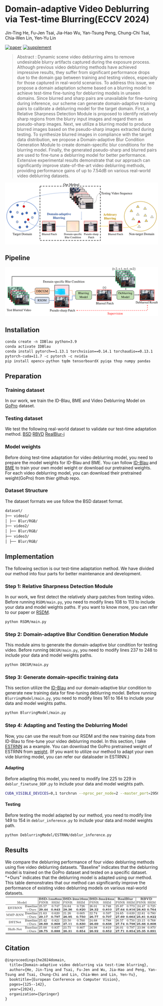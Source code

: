 # Domain-adaptive Video Deblurring via Test-time Blurring(ECCV 2024)
Jin-Ting He, Fu-Jen Tsai, Jia-Hao Wu, Yan-Tsung Peng, Chung-Chi Tsai, Chia-Wen Lin, Yen-Yu Lin

[![paper](https://img.shields.io/badge/arXiv-Paper-<COLOR>.svg)](https://arxiv.org/abs/2407.09059)
[![supplement](https://img.shields.io/badge/Supplementary-Material-red)](https://drive.google.com/file/d/19AjWRMlwz99D9QGQU3oKuFK8SPgIKv24/view?usp=sharing)

> Abstract : Dynamic scene video deblurring aims to remove undesirable blurry artifacts captured during the exposure process. Although previous video deblurring methods have achieved impressive results, they suffer from significant performance drops due to the domain gap between training and testing videos, especially for those captured in real-world scenarios. To address this issue, we propose a domain adaptation scheme based on a blurring model to achieve test-time fine-tuning for deblurring models in unseen domains. Since blurred and sharp pairs are unavailable for fine-tuning during inference, our scheme can generate domain-adaptive training pairs to calibrate a deblurring model for the target domain. First, a Relative Sharpness Detection Module is proposed to identify relatively sharp regions from the blurry input images and regard them as pseudo-sharp images. Next, we utilize a blurring model to produce blurred images based on the pseudo-sharp images extracted during testing. To synthesize blurred images in compliance with the target data distribution, we propose a Domain-adaptive Blur Condition Generation Module to create domain-specific blur conditions for the blurring model. Finally, the generated pseudo-sharp and blurred pairs are used to fine-tune a deblurring model for better performance. Extensive experimental results demonstrate that our approach can significantly improve state-of-the-art video deblurring methods, providing performance gains of up to 7.54dB on various real-world video deblurring datasets. 

![Teaser](assets/teaser.png)

## Pipeline
![Pipeline](assets/pipeline.png)

## Installation
```
conda create -n IDBlau python=3.9
conda activate IDBlau
conda install pytorch==1.13.1 torchvision==0.14.1 torchaudio==0.13.1 pytorch-cuda=11.7 -c pytorch -c nvidia
pip install opencv-python tqdm tensorboardX pyiqa thop numpy pandas
```

## Preparation

### Training dataset
In our work, we train the ID-Blau, BME and Video Deblurring Model on [GoPro](https://seungjunnah.github.io/Datasets/gopro.html) dataset.

### Testing dataset
We test the following real-world dataset to validate our test-time adaptation method.
[BSD](https://drive.google.com/drive/folders/1LKLCE_RqPF5chqWgmh3pj7cg-t9KM2Hd)
[RBVD](https://drive.google.com/drive/folders/1YQUIGdW4SCAQW5-dxg2lwjTig2XKLeSG)
[RealBlur-j](https://github.com/rimchang/RealBlur?tab=readme-ov-file)

### Model weights
Before doing test-time adaptation for video deblurring model, you need to prepare the model weights for ID-Blau and BME. You can follow [ID-Blau](https://github.com/plusgood-steven/ID-Blau) and [BME](https://github.com/Jin-Ting-He/BME) to train your own model weight or download our pretrained weights. For each video deblurring model, you can download their pretrained weight(GoPro) from thier github repo.

### Dataset Structure
The dataset formats we use follow the BSD dataset format.

```bash
dataset/
├── video1/
│ ├── Blur/RGB/
├── video2/
│ ├── Blur/RGB/
├── video3/
│ ├── Blur/RGB/
```

## Implementation
The following section is our test-time adaptation method. We have divided our method into four parts for better maintenance and development.

### Step 1: Relative Sharpness Detection Module
In our work, we first detect the relatively sharp patches from testing video. Before running ```RSDM/main.py```, you need to modify lines 108 to 113 to include your data and model weights paths. If you want to know more, you can refer to our paper or [RSDM](https://github.com/Jin-Ting-He/RSDM).
```bash
python RSDM/main.py
```

### Step 2: Domain-adaptive Blur Condition Generation Module
This module aims to generate the domain-adaptive blur condition for testing video. Before running ```DBCGM/main.py```, you need to modify lines 237 to 248 to include your data and model weights paths.

```bash
python DBCGM/main.py
```

### Step 3: Generate domain-specific training data
This section utilize the [ID-Blau](https://github.com/plusgood-steven/ID-Blau) and our domain-adaptive blur condition to generate new training data for fine-tuning deblurring model. Before running ```BlurringModel/main.py```, you need to modify lines 161 to 164 to include your data and model weights paths.

```bash
python BlurringModel/main.py
```

### Step 4: Adapting and Testing the Deblurring Model
Now, you can use the result from our RSDM and the new training data from ID-Blau to fine-tune your video deblurring model. In this section, I take [ESTRNN](https://github.com/zzh-tech/ESTRNN) as a example. You can download the GoPro pretrained weight of ESTRNN from [weight](https://drive.google.com/file/d/1EkK0s8b-9FDua6RF2QSN_0Lo2-qkv1ob/view?usp=sharing). (If you want to utilize our method to adapt your own vide blurring model, you can refer our dataloader in ESTRNN.)

#### Adapting
Before adapting this model, you need to modify line 225 to 229 in ```deblur_finetune_DDP.py``` to include your data and model weights path.

```bash
CUDA_VISIBLE_DEVICES=0,1 torchrun --nproc_per_node=2 --master_port=29500 DeblurringModel/ESTRNN/deblur_finetune_DDP.py
```

#### Testing
Before testing the model adapted by our method, you need to modify line 149 to 154 in ```deblur_inference.py``` to include your data and model weights path.

```bash
python DeblurringModel/ESTRNN/deblur_inference.py
```

## Results
We compare the deblurring performance of four video deblurring methods using five video deblurring datasets. "Baseline" indicates that the deblurring model is trained on the GoPro dataset and tested on a specific dataset. "+Ours" indicates that the deblurring model is adapted using our method. This table demonstrates that our method can significantly improve the performance of existing video deblurring models on various real-world datasets.
![Results](assets/results.png)

## Citation
```
@inproceedings{he2024domain,
  title={Domain-adaptive video deblurring via test-time blurring},
  author={He, Jin-Ting and Tsai, Fu-Jen and Wu, Jia-Hao and Peng, Yan-Tsung and Tsai, Chung-Chi and Lin, Chia-Wen and Lin, Yen-Yu},
  booktitle={European Conference on Computer Vision},
  pages={125--142},
  year={2024},
  organization={Springer}
}
```
